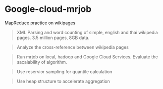 # Google-cloud-mrjob

MapReduce practice on wikipages

> XML Parsing and word counting of simple, english and thai wikipedia pages. 3.5 million pages, 8GB data.

> Analyze the cross-reference between wikipedia pages

> Run mrjob on local, hadoop and Google Cloud Services. Evaluate the sacalability of algorithm. 

> Use reservior sampling for quantile calculation

> Use heap structure to accelerate aggregation
